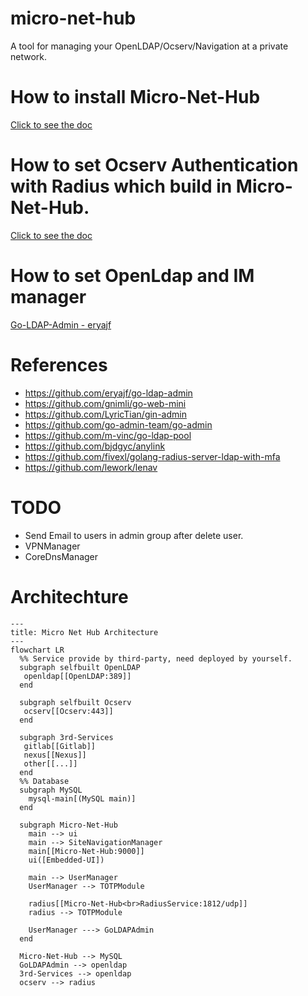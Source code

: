 <!-- @format -->

# micro-net-hub

A tool for managing your OpenLDAP/Ocserv/Navigation at a private network.

# How to install Micro-Net-Hub

[Click to see the doc](docs/README.md)

# How to set Ocserv Authentication with Radius which build in Micro-Net-Hub.

[Click to see the doc](backend/internal/radiussrv/README.md)

# How to set OpenLdap and IM manager
[Go-LDAP-Admin - eryajf](http://ldapdoc.eryajf.net/pages/5683c6/#%E5%88%9D%E5%A7%8B%E6%95%B0%E6%8D%AE)

# References

- https://github.com/eryajf/go-ldap-admin
- https://github.com/gnimli/go-web-mini
- https://github.com/LyricTian/gin-admin
- https://github.com/go-admin-team/go-admin
- https://github.com/m-vinc/go-ldap-pool
- https://github.com/bjdgyc/anylink
- https://github.com/fivexl/golang-radius-server-ldap-with-mfa
- https://github.com/lework/lenav

# TODO
- Send Email to users in admin group after delete user.
- VPNManager
- CoreDnsManager

# Architechture

```mermaid
---
title: Micro Net Hub Architecture
---
flowchart LR
  %% Service provide by third-party, need deployed by yourself.
  subgraph selfbuilt OpenLDAP
   openldap[[OpenLDAP:389]]
  end

  subgraph selfbuilt Ocserv
   ocserv[[Ocserv:443]]
  end

  subgraph 3rd-Services
   gitlab[[Gitlab]]
   nexus[[Nexus]]
   other[[...]]
  end
  %% Database
  subgraph MySQL
    mysql-main[(MySQL main)]
  end

  subgraph Micro-Net-Hub
    main --> ui
    main --> SiteNavigationManager
    main[[Micro-Net-Hub:9000]]
    ui([Embedded-UI])

    main --> UserManager
    UserManager --> TOTPModule

    radius[[Micro-Net-Hub<br>RadiusService:1812/udp]]
    radius --> TOTPModule

    UserManager ---> GoLDAPAdmin
  end

  Micro-Net-Hub --> MySQL
  GoLDAPAdmin --> openldap
  3rd-Services --> openldap
  ocserv --> radius

```
